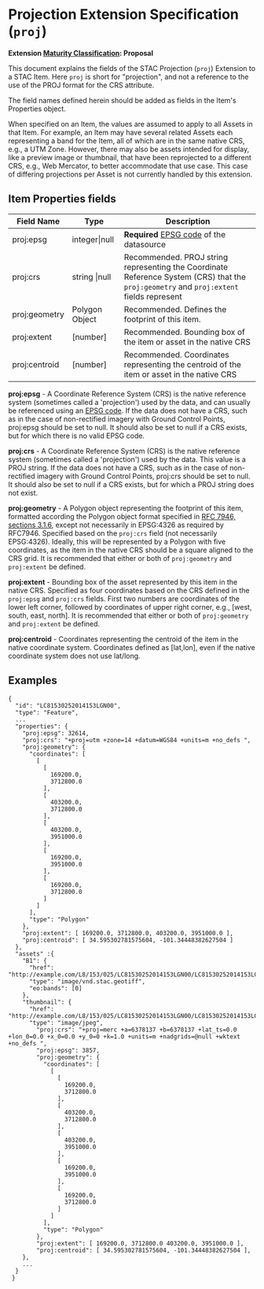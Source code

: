 # Projection Extension Specification (`proj`)

**Extension [Maturity Classification](../README.md#extension-maturity): Proposal**

This document explains the fields of the STAC Projection (`proj`) Extension to a STAC Item. Here `proj` is short
for "projection", and not a reference to the use of the PROJ format for the CRS attribute.

The field names defined herein should be added as fields in the Item's Properties object. 

When specified on an Item, the values are assumed to apply to all Assets in that Item.  For example, an Item may have several related Assets each representing a band for the Item, all of which are in the same native CRS, e.g., a UTM Zone.  However, there may also be assets intended for display, like a preview image or thumbnail, that have been reprojected to a different CRS, e.g., Web Mercator, to better accommodate that use case.  This case of differing projections per Asset is not currently handled by this extension.

## Item Properties fields

| Field Name       | Type                     | Description |
| ---------------- | ------------------------ | ----------- |
| proj:epsg        | integer\|null  | **Required** [EPSG code](http://www.epsg-registry.org/) of the datasource |
| proj:crs         | string \|null  | Recommended. PROJ string representing the Coordinate Reference System (CRS) that the `proj:geometry` and `proj:extent` fields represent |
| proj:geometry    | Polygon Object | Recommended. Defines the footprint of this item. |
| proj:extent      | [number]       | Recommended. Bounding box of the item or asset in the native CRS |
| proj:centroid    | [number]       | Recommended. Coordinates representing the centroid of the item or asset in the native CRS |

**proj:epsg** - A Coordinate Reference System (CRS) is the native reference system (sometimes called a
'projection') used by the data, and can usually be referenced using an [EPSG code](http://epsg.io).
If the data does not have a CRS, such as in the case of non-rectified imagery with Ground Control
Points, proj:epsg should be set to null. It should also be set to null if a CRS exists, but for which
there is no valid EPSG code.

**proj:crs** - A Coordinate Reference System (CRS) is the native reference system (sometimes called a
'projection') used by the data. This value is a PROJ string.
If the data does not have a CRS, such as in the case of non-rectified imagery with Ground Control
Points, proj:crs should be set to null. It should also be set to null if a CRS exists, but for which
a PROJ string does not exist.

**proj:geometry** - A Polygon object representing the footprint of this item, formatted according the Polygon object format specified in [RFC 7946, sections 3.1.6](https://tools.ietf.org/html/rfc7946), except not necessarily in EPSG:4326 as required by RFC7946.  Specified based on the `proj:crs` field (not necessarily EPSG:4326). Ideally, this will be represented by a Polygon with five coordinates, as the item in the native CRS should be a square aligned to the CRS grid.  It is recommended that either or both of `proj:geometry` and `proj:extent` be defined.

**proj:extent** - Bounding box of the asset represented by this item in the native CRS. Specified as four coordinates based on the CRS defined in the `proj:epsg` and `proj:crs` fields.  First two numbers are coordinates of the lower left corner, followed by coordinates of upper right corner, e.g., \[west, south, east, north]. It is recommended that either or both of `proj:geometry` and `proj:extent` be defined.

**proj:centroid** - Coordinates representing the centroid of the item in the native coordinate system.  Coordinates defined as \[lat,lon], even if the native coordinate system does not use lat/long.

## Examples

```
{
  "id": "LC81530252014153LGN00",
  "type": "Feature",
  ...
  "properties": {
    "proj:epsg": 32614,
    "proj:crs": "+proj=utm +zone=14 +datum=WGS84 +units=m +no_defs ",
    "proj:geometry": {
      "coordinates": [
        [
          [
            169200.0,
            3712800.0
          ],
          [
            403200.0,
            3712800.0
          ],
          [
            403200.0,
            3951000.0
          ],
          [
            169200.0,
            3951000.0
          ],
          [
            169200.0,
            3712800.0
          ]
        ]
      ],
      "type": "Polygon"
    },
    "proj:extent": [ 169200.0, 3712800.0, 403200.0, 3951000.0 ],
    "proj:centroid": [ 34.595302781575604, -101.34448382627504 ]
  },
  "assets" :{
    "B1": {
      "href": "http://example.com/L8/153/025/LC81530252014153LGN00/LC81530252014153LGN00_B1.TIF",
      "type": "image/vnd.stac.geotiff",
      "eo:bands": [0]
    },
    "thumbnail": {
      "href": "http://example.com/L8/153/025/LC81530252014153LGN00/LC81530252014153LGN00_thumbnail.jpg",
      "type": "image/jpeg",
        "proj:crs": "+proj=merc +a=6378137 +b=6378137 +lat_ts=0.0 +lon_0=0.0 +x_0=0.0 +y_0=0 +k=1.0 +units=m +nadgrids=@null +wktext +no_defs ",
        "proj:epsg": 3857,
        "proj:geometry": {
          "coordinates": [
            [
              [
                169200.0,
                3712800.0
              ],
              [
                403200.0,
                3712800.0
              ],
              [
                403200.0,
                3951000.0
              ],
              [
                169200.0,
                3951000.0
              ],
              [
                169200.0,
                3712800.0
              ]
            ]
          ],
          "type": "Polygon"
        },
        "proj:extent": [ 169200.0, 3712800.0 403200.0, 3951000.0 ],
        "proj:centroid": [ 34.595302781575604, -101.34448382627504 ],
    },
    ...
  }
 }
```
